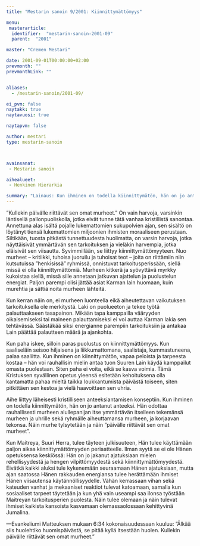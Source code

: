 ```yaml
---
title: "Mestarin sanoin 9/2001: Kiinnittymättömyys"

menu:
 masterarticle:
  identifier:  "mestarin-sanoin-2001-09"
  parent:  "2001"

master: "Cremen Mestari"

date: 2001-09-01T00:00:00+02:00
prevmonth: ""
prevmonthLink: ""


aliases:
  - /mestarin-sanoin/2001-09/

ei_pvm: false
naytakk: true
naytavuosi: true

naytapvm: false

author: mestari
type: mestarin-sanoin



avainsanat:
 - Mestarin sanoin

aihealueet:
 - Henkinen Hierarkia

summary: "Lainaus: Kun ihminen on todella kiinnittymätön, hän on jo antanut anteeksi. Hän odottaa rauhallisesti murheen alullepanijan itse ymmärtävän itselleen tekemänsä murheen ja uhrille sekä ryhmälle aiheuttamansa murheen, ja korjaavan tekonsa."
---
```

<p>&#8221;Kullekin päivälle riittävät sen omat murheet.&#8221; On vain harvoja, varsinkin läntisellä pallonpuoliskolla, jotka eivät tunne tätä vanhaa kristillistä sanontaa. Annettuna alas isältä pojalle lukemattomien sukupolvien ajan, sen sisältö on löytänyt tiensä lukemattomien miljoonien ihmisten moraaliseen perustaan. Siltikään, tuosta pitkästä tunnettuudesta huolimatta, on varsin harvoja, jotka näyttäisivät ymmärtävän sen tarkoituksen ja vieläkin harvempia, jotka eläisivät sen viisautta. Syvimmillään, se liittyy kiinnittymättömyyteen. Nuo murheet – kritiikki, tuhoisa juoruilu ja tuhoisat teot – joita on riittämiin niin kutsutuissa &#8221;henkisissä&#8221; ryhmissä, onnistuvat tarkoitusperissään, siellä missä ei olla kiinnittymättömiä. Murheen kitkerä ja syövyttävä myrkky kukoistaa siellä, missä sille annetaan jatkuvan ajattelun ja puolustelun energiat. Paljon parempi olisi jättää asiat Karman lain huomaan, kuin murehtia ja sättiä noita murheen lähteitä.</p>
<p>Kun kerran näin on, ei murheen luonteella eikä aiheutettavan vaikutuksen tarkoituksella ole merkitystä. Laki on puolueeton ja tekee työtä palauttaakseen tasapainon. Mikään tapa kamppailla vääryyden oikaisemiseksi tai maineen palauttamiseksi ei voi auttaa Karman lakia sen tehtävässä. Säästäkää siksi energianne parempiin tarkoituksiin ja antakaa Lain päättää palautteen määrä ja ajankohta.</p>
<p>Kun paha iskee, silloin paras puolustus on kiinnittymättömyys. Kun saaliseläin seisoo hiljaisena ja liikkumattomana, saalistaja, kummastuneena, palaa saaliitta. Kun ihminen on kiinnittymätön, vapaa peloista ja tarpeesta kostaa &#8211; hän voi rauhallisin mielin antaa tuon Suuren Lain käydä kamppailut omasta puolestaan. Siten paha ei voita, eikä se kasva voimia. Tämä Kristuksen syvällinen opetus yleensä esitetään kehoituksena olla kantamatta pahaa mieltä taikka loukkantumista päivästä toiseen, siten pitkittäen sen kestoa ja vielä haavoittaen sen uhria.</p>
<p>Aihe liittyy läheisesti kristilliseen anteeksiantamisen konseptiin. Kun ihminen on todella kiinnittymätön, hän on jo antanut anteeksi. Hän odottaa rauhallisesti murheen alullepanijan itse ymmärtävän itselleen tekemänsä murheen ja uhrille sekä ryhmälle aiheuttamansa murheen, ja korjaavan tekonsa. Näin murhe tylsytetään ja näin &#8221;päivälle riittävät sen omat murheet&#8221;.</p>
<p>Kun Maitreya, Suuri Herra, tulee täyteen julkisuuteen, Hän tulee käyttämään paljon aikaa kiinnittymättömyyden periaatteelle. Ilman syytä se ei ole Hänen opetuksensa keskiössä: Hän on jo jakanut ajatuksiaan mielen rehellisyydestä ja hengen vilpittömyydestä sekä kiinnittymättömyydestä. Eivätkä kaikki aluksi tule kykenemään seuraamaan Hänen ajatuksiaan, mutta ajan saatossa Hänen rakkauden energiansa tulee herättämään ihmiset Hänen viisautensa käytännöllisyydelle. Vähän kerrassaan vihan sekä kateuden vanhat ja mekaaniset reaktiot tulevat katoamaan, samalla kun sosiaaliset tarpeet täytetään ja kun yhä vain useampi saa ilonsa työstään Maitreyan tarkoitusperien puolesta. Näin tulee olemaan ja näin tulevat ihmiset kaikista kansoista kasvamaan olemassaolossaan kehittyvinä Jumalina.</p>

<p class="nosto">&#8212;Evankeliumi Matteuksen mukaan 6:34 kokonaisuudessaan kuuluu: &#8221;Älkää siis huolehtiko huomispäivästä, se pitää kyllä itsestään huolen. Kullekin päivälle riittävät sen omat murheet.&#8221;</p>